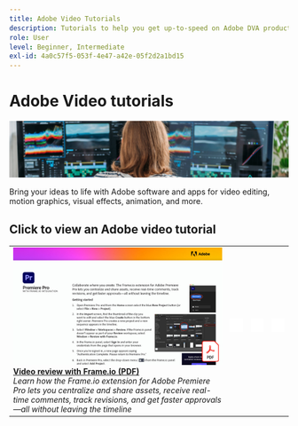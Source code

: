```yaml
---
title: Adobe Video Tutorials
description: Tutorials to help you get up-to-speed on Adobe DVA products
role: User
level: Beginner, Intermediate
exl-id: 4a0c57f5-053f-4e47-a42e-05f2d2a1bd15
---
```

# Adobe Video tutorials

![Creative Cloud Hero Image](../assets/CCEbanner-DVA.png)

Bring your ideas to life with Adobe software and apps for video editing, motion graphics, visual effects, animation, and more.

## Click to view an Adobe video tutorial

<table>
<tr>
 <td>
   <a href="video-review-frame-io.md">
      <img alt="Video review with Frame-io" src="assets/Videoreviewwithframe.jpg" />
   </a>
    <div>
   <a href="video-review-frame-io.md"><strong>Video review with Frame.io (PDF)</strong></a>
    </div>
    <em>Learn how the Frame.io extension for Adobe Premiere Pro lets you centralize and share assets, receive real-time comments, track revisions, and get faster approvals—all without leaving the timeline </em>
    <br>
  </td>
  <td>
    <img alt="Spacer" src="../assets/acrobat_PDF_whitespacer_96.png" />
    <div>
    <br>
  </td>
  <td>
    <img alt="Spacer" src="../assets/acrobat_PDF_whitespacer_96.png" />
    <div>
    <br>
  </td>
  <td>
    <img alt="Spacer" src="../assets/acrobat_PDF_whitespacer_96.png" />
    <div>
    <br>
  </td>
</tr>
</table>
